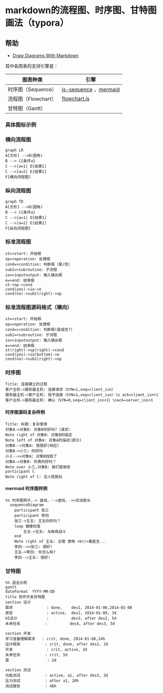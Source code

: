 # markdown的流程图、时序图、甘特图画法（typora）

## 帮助

- [Draw Diagrams With Markdown](https://support.typora.io/Draw-Diagrams-With-Markdown/)

其中各图表的支持引擎是：

| 图表种类            | 引擎                                                         |
| ------------------- | ------------------------------------------------------------ |
| 时序图（Sequence）  | [js-sequence](https://bramp.github.io/js-sequence-diagrams/) ，[mermaid](https://knsv.github.io/mermaid/#mermaid) |
| 流程图（Flowchart） | [flowchart.js](http://flowchart.js.org/)                     |
| 甘特图（Gantt）     |                                                              |



### 具体图标示例

### 横向流程图

```mermaid
graph LR
A[方形] -->B(圆角)
B --> C{条件a}
C -->|a=1| D[结果1]
C -->|a=2| E[结果2]
F[横向流程图]
```

### 纵向流程图

```mermaid
graph TD
A[方形] -->B(圆角)
B --> C{条件a}
C -->|a=1| D[结果1]
C -->|a=2| E[结果2]
F[纵向流程图]
```

### 标准流程图

```flow
st=>start: 开始框
op=>operation: 处理框
cond=>condition: 判断框（是/否）
sub1=>subroutine: 子流程
io=>inputoutput: 输入输出框
e=>end: 结束框
st->op->cond
cond(yes)->io->e
cond(no)->sub1(right)->op
```

### 标准流程图源码格式（横向）

```flow
st=>start: 开始框
op=>operation: 处理框
cond=>condition: 判断框(是或否?)
sub1=>subroutine: 子流程
io=>inputoutput: 输入输出框
e=>end: 结束框
st(right)->op(right)->cond
cond(yes)->io(bottom)->e
cond(no)->sub1(right)->op
```

### 时序图

```sequence
Title: 连接建立的过程
客户主机->服务器主机: 连接请求（SYN=1,seq=client_isn） 
服务器主机->客户主机: 授予连接（SYN=1,seq=client_isn）\n ack=client_isn+1
客户主机->服务器主机: 确认（SYN=0,seq=client_isn+1）\nack=server_isn+1
```

#### 时序图源码复杂样例

```sequence
Title: 标题：复杂使用
对象A->对象B: 对象B你好吗?（请求）
Note right of 对象B: 对象B的描述
Note left of 对象A: 对象A的描述(提示)
对象B-->对象A: 我很好(响应)
对象B->小三: 你好吗
小三-->>对象A: 对象B找我了
对象A->对象B: 你真的好吗？
Note over 小三,对象B: 我们是朋友
participant C
Note right of C: 没人陪我玩
```

#### mermaid 时序图样例

```mermaid
%% 时序图例子,-> 直线，-->虚线，->>实线箭头
  sequenceDiagram
    participant 张三
    participant 李四
    张三->王五: 王五你好吗？
    loop 健康检查
        王五->王五: 与疾病战斗
    end
    Note right of 王五: 合理 食物 <br/>看医生...
    李四-->>张三: 很好!
    王五->李四: 你怎么样?
    李四-->王五: 很好!
```

### 甘特图

```mermaid
%% 语法示例
gantt
dateFormat  YYYY-MM-DD
title 软件开发甘特图
section 设计
需求               : done,    des1, 2014-01-06,2014-01-08
原型               : active,  des2, 2014-01-09, 3d
UI设计             :          des3, after des2, 5d
未来任务           :          des4, after des3, 5d

section 开发
学习准备理解需求   : crit, done, 2014-01-06,24h
设计框架           : crit, done, after des2, 2d
开发               : crit, active, 3d
未来任务           : crit, 5d
耍                 : 2d

section 测试
功能测试           : active, a1, after des3, 3d
压力测试           : after a1, 20h
测试报告           : 48h
```

